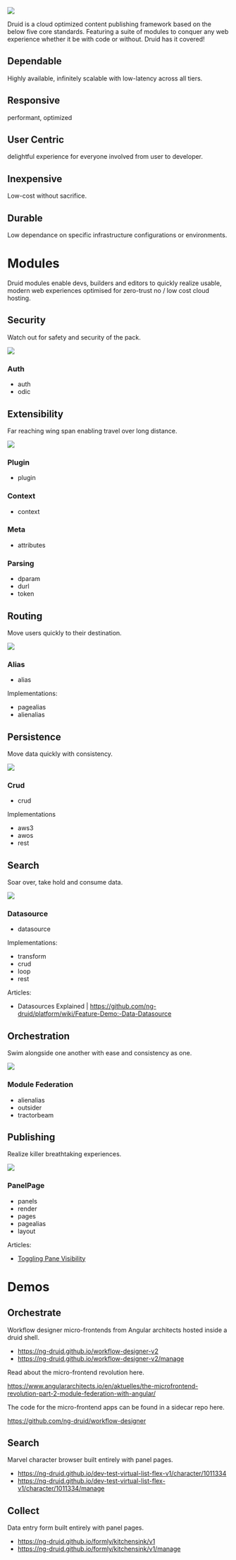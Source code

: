 ![](https://smeskey-github-prod.s3.amazonaws.com/projects/druid/github/druid_identity.png)

Druid is a cloud optimized content publishing framework based on the below five core standards. Featuring a suite of modules to conquer any web experience whether it be with code or without. Druid has it covered!

## Dependable

Highly available, infinitely scalable with low-latency across all tiers.

## Responsive

performant, optimized

## User Centric

delightful experience for everyone involved from user to developer.

## Inexpensive

Low-cost without sacrifice.

## Durable

Low dependance on specific infrastructure configurations or environments.

# Modules

Druid modules enable devs, builders and editors to quickly realize usable, modern web experiences optimised for zero-trust no / low cost cloud hosting.

## Security

Watch out for safety and security of the pack.

![](https://smeskey-github-prod.s3.amazonaws.com/projects/druid/github/wolves.png)

### Auth

* auth
* odic

## Extensibility

Far reaching wing span enabling travel over long distance.

![](https://smeskey-github-prod.s3.amazonaws.com/projects/druid/github/eagle2.png)

### Plugin

* plugin

### Context

* context

### Meta

* attributes

### Parsing

* dparam
* durl
* token

## Routing

Move users quickly to their destination.

![](https://smeskey-github-prod.s3.amazonaws.com/projects/druid/github/elephants.png)

### Alias

* alias

Implementations:

* pagealias
* alienalias

## Persistence

Move data quickly with consistency.

![](https://smeskey-github-prod.s3.amazonaws.com/projects/druid/github/croc.png)

### Crud

* crud

Implementations
* aws3
* awos
* rest

## Search

Soar over, take hold and consume data.

![](https://smeskey-github-prod.s3.amazonaws.com/projects/druid/github/owl.png)

### Datasource

* datasource

Implementations:
* transform
* crud
* loop
* rest

Articles:
* Datasources Explained | https://github.com/ng-druid/platform/wiki/Feature-Demo:-Data-Datasource

## Orchestration

Swim alongside one another with ease and consistency as one.

![](https://smeskey-github-prod.s3.amazonaws.com/projects/druid/github/dolphines.png)

### Module Federation

* alienalias
* outsider
* tractorbeam

## Publishing

Realize killer breathtaking experiences.

![](https://smeskey-github-prod.s3.amazonaws.com/projects/druid/github/whale.png)

### PanelPage

* panels
* render
* pages
* pagealias
* layout

Articles:
* [Toggling Pane Visibility](https://github.com/ng-druid/platform/wiki/Feature-Demo:-Toggling-Pane-Visibility)

# Demos

## Orchestrate

Workflow designer micro-frontends from Angular architects hosted inside a druid shell.

* https://ng-druid.github.io/workflow-designer-v2
* https://ng-druid.github.io/workflow-designer-v2/manage

Read about the micro-frontend revolution here.

https://www.angulararchitects.io/en/aktuelles/the-microfrontend-revolution-part-2-module-federation-with-angular/

The code for the micro-frontend apps can be found in a sidecar repo here.

https://github.com/ng-druid/workflow-designer

## Search

Marvel character browser built entirely with panel pages.

* https://ng-druid.github.io/dev-test-virtual-list-flex-v1/character/1011334
* https://ng-druid.github.io/dev-test-virtual-list-flex-v1/character/1011334/manage

## Collect

Data entry form built entirely with panel pages.

* https://ng-druid.github.io/formly/kitchensink/v1
* https://ng-druid.github.io/formly/kitchensink/v1/manage
